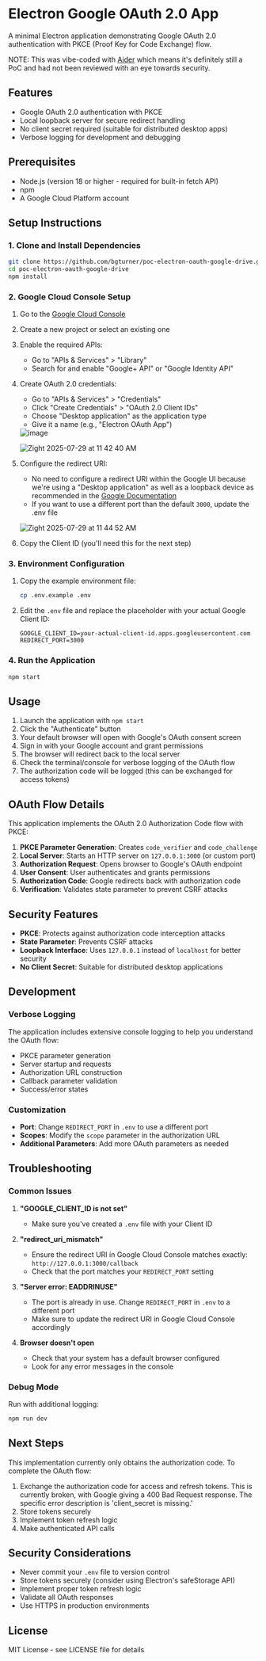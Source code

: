 # Electron Google OAuth 2.0 App

A minimal Electron application demonstrating Google OAuth 2.0 authentication with PKCE (Proof Key for Code Exchange) flow.

NOTE: This was vibe-coded with [Aider](https://aider.chat/) which means it's definitely still a PoC and had not been reviewed with an eye towards security.

## Features

- Google OAuth 2.0 authentication with PKCE
- Local loopback server for secure redirect handling
- No client secret required (suitable for distributed desktop apps)
- Verbose logging for development and debugging

## Prerequisites

- Node.js (version 18 or higher - required for built-in fetch API)
- npm
- A Google Cloud Platform account

## Setup Instructions

### 1. Clone and Install Dependencies

```bash
git clone https://github.com/bgturner/poc-electron-oauth-google-drive.git
cd poc-electron-oauth-google-drive
npm install
```

### 2. Google Cloud Console Setup

1. Go to the [Google Cloud Console](https://console.cloud.google.com/)
2. Create a new project or select an existing one
3. Enable the required APIs:
   - Go to "APIs & Services" > "Library"
   - Search for and enable "Google+ API" or "Google Identity API"
4. Create OAuth 2.0 credentials:
   - Go to "APIs & Services" > "Credentials"
   - Click "Create Credentials" > "OAuth 2.0 Client IDs"
   - Choose "Desktop application" as the application type
   - Give it a name (e.g., "Electron OAuth App")
   <img alt="image" src="https://github.com/user-attachments/assets/732e86dc-7f7a-43d1-9adf-eaaba80eb732" />
   
   ![Zight 2025-07-29 at 11 42 40 AM](https://github.com/user-attachments/assets/772a1792-adc3-47ff-bc46-26f0f9a4ea77)


5. Configure the redirect URI:
   - No need to configure a redirect URI within the Google UI because we're using a "Desktop application" as well as a loopback device as recommended in the [Google Documentation](https://developers.google.com/identity/protocols/oauth2/native-app#installed_app_redirect_methods)
   - If you want to use a different port than the default `3000`, update the .env file

   ![Zight 2025-07-29 at 11 44 52 AM](https://github.com/user-attachments/assets/11489c7a-55bf-45bc-bbea-8f700d1fbb28)

6. Copy the Client ID (you'll need this for the next step)

### 3. Environment Configuration

1. Copy the example environment file:
   ```bash
   cp .env.example .env
   ```

2. Edit the `.env` file and replace the placeholder with your actual Google Client ID:
   ```
   GOOGLE_CLIENT_ID=your-actual-client-id.apps.googleusercontent.com
   REDIRECT_PORT=3000
   ```

### 4. Run the Application

```bash
npm start
```

## Usage

1. Launch the application with `npm start`
2. Click the "Authenticate" button
3. Your default browser will open with Google's OAuth consent screen
4. Sign in with your Google account and grant permissions
5. The browser will redirect back to the local server
6. Check the terminal/console for verbose logging of the OAuth flow
7. The authorization code will be logged (this can be exchanged for access tokens)

## OAuth Flow Details

This application implements the OAuth 2.0 Authorization Code flow with PKCE:

1. **PKCE Parameter Generation**: Creates `code_verifier` and `code_challenge`
2. **Local Server**: Starts an HTTP server on `127.0.0.1:3000` (or custom port)
3. **Authorization Request**: Opens browser to Google's OAuth endpoint
4. **User Consent**: User authenticates and grants permissions
5. **Authorization Code**: Google redirects back with authorization code
6. **Verification**: Validates state parameter to prevent CSRF attacks

## Security Features

- **PKCE**: Protects against authorization code interception attacks
- **State Parameter**: Prevents CSRF attacks
- **Loopback Interface**: Uses `127.0.0.1` instead of `localhost` for better security
- **No Client Secret**: Suitable for distributed desktop applications

## Development

### Verbose Logging

The application includes extensive console logging to help you understand the OAuth flow:

- PKCE parameter generation
- Server startup and requests
- Authorization URL construction
- Callback parameter validation
- Success/error states

### Customization

- **Port**: Change `REDIRECT_PORT` in `.env` to use a different port
- **Scopes**: Modify the `scope` parameter in the authorization URL
- **Additional Parameters**: Add more OAuth parameters as needed

## Troubleshooting

### Common Issues

1. **"GOOGLE_CLIENT_ID is not set"**
   - Make sure you've created a `.env` file with your Client ID

2. **"redirect_uri_mismatch"**
   - Ensure the redirect URI in Google Cloud Console matches exactly: `http://127.0.0.1:3000/callback`
   - Check that the port matches your `REDIRECT_PORT` setting

3. **"Server error: EADDRINUSE"**
   - The port is already in use. Change `REDIRECT_PORT` in `.env` to a different port
   - Make sure to update the redirect URI in Google Cloud Console accordingly

4. **Browser doesn't open**
   - Check that your system has a default browser configured
   - Look for any error messages in the console

### Debug Mode

Run with additional logging:
```bash
npm run dev
```

## Next Steps

This implementation currently only obtains the authorization code. To complete the OAuth flow:

1. Exchange the authorization code for access and refresh tokens. This is currently broken, with Google giving a 400 Bad Request response. The specific error description is 'client_secret is missing.'
2. Store tokens securely
3. Implement token refresh logic
4. Make authenticated API calls

## Security Considerations

- Never commit your `.env` file to version control
- Store tokens securely (consider using Electron's safeStorage API)
- Implement proper token refresh logic
- Validate all OAuth responses
- Use HTTPS in production environments

## License

MIT License - see LICENSE file for details
